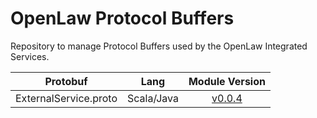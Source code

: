 # OpenLaw Protocol Buffers

Repository to manage Protocol Buffers used by the OpenLaw Integrated Services.

|       Protobuf        |    Lang    |                                             Module Version                                             |
| :-------------------: | :--------: | :----------------------------------------------------------------------------------------------------: |
| ExternalService.proto | Scala/Java | [v0.0.4](https://bintray.com/beta/#/openlawos/openlaw-external-service/openlaw-external-service/0.0.4) |
